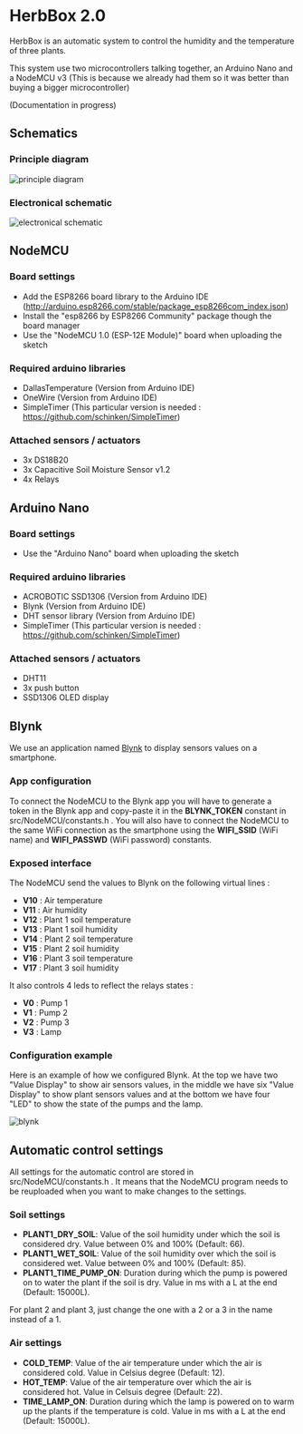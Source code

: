 # HerbBox 2.0

HerbBox is an automatic system to control the humidity and the temperature of three plants.

This system use two microcontrollers talking together, an Arduino Nano and a NodeMCU v3 (This is because we already had them so it was better than buying a bigger microcontroller)

(Documentation in progress)

## Schematics
### Principle diagram
![principle diagram](/schematics/principleDiagram.png)

### Electronical schematic
![electronical schematic](/schematics/schematics.png)

## NodeMCU
### Board settings
- Add the ESP8266 board library to the Arduino IDE (http://arduino.esp8266.com/stable/package_esp8266com_index.json)
- Install the "esp8266 by ESP8266 Community" package though the board manager
- Use the "NodeMCU 1.0 (ESP-12E Module)" board when uploading the sketch

### Required arduino libraries
- DallasTemperature (Version from Arduino IDE)
- OneWire (Version from Arduino IDE)
- SimpleTimer (This particular version is needed : https://github.com/schinken/SimpleTimer)

### Attached sensors / actuators
- 3x DS18B20
- 3x Capacitive Soil Moisture Sensor v1.2
- 4x Relays

## Arduino Nano
### Board settings
- Use the "Arduino Nano" board when uploading the sketch

### Required arduino libraries
- ACROBOTIC SSD1306 (Version from Arduino IDE)
- Blynk (Version from Arduino IDE)
- DHT sensor library (Version from Arduino IDE)
- SimpleTimer (This particular version is needed : https://github.com/schinken/SimpleTimer)

### Attached sensors / actuators
- DHT11
- 3x push button
- SSD1306 OLED display

## Blynk
We use an application named [Blynk](https://blynk.io/) to display sensors values on a smartphone.

### App configuration
To connect the NodeMCU to the Blynk app you will have to generate a token in the Blynk app and copy-paste it in the **BLYNK_TOKEN** constant in src/NodeMCU/constants.h . You will also have to connect the NodeMCU to the same WiFi connection as the smartphone using the **WIFI_SSID** (WiFi name) and **WIFI_PASSWD** (WiFi password) constants.

### Exposed interface
The NodeMCU send the values to Blynk on the following virtual lines :
- **V10** : Air temperature
- **V11** : Air humidity
- **V12** : Plant 1 soil temperature
- **V13** : Plant 1 soil humidity
- **V14** : Plant 2 soil temperature
- **V15** : Plant 2 soil humidity
- **V16** : Plant 3 soil temperature
- **V17** : Plant 3 soil humidity

It also controls 4 leds to reflect the relays states :
- **V0** : Pump 1
- **V1** : Pump 2
- **V2** : Pump 3
- **V3** : Lamp

### Configuration example
Here is an example of how we configured Blynk. At the top we have two "Value Display" to show air sensors values, in the middle we have six "Value Display" to show plant sensors values and at the bottom we have four "LED" to show the state of the pumps and the lamp.

![blynk](blynk.png)

## Automatic control settings
All settings for the automatic control are stored in src/NodeMCU/constants.h . It means that the NodeMCU program needs to be reuploaded when you want to make changes to the settings.

### Soil settings
- **PLANT1_DRY_SOIL**: Value of the soil humidity under which the soil is considered dry. Value between 0% and 100% (Default: 66).
- **PLANT1_WET_SOIL**: Value of the soil humidity over which the soil is considered wet. Value between 0% and 100% (Default: 85).
- **PLANT1_TIME_PUMP_ON**: Duration during which the pump is powered on to water the plant if the soil is dry. Value in ms with a L at the end (Default: 15000L).

For plant 2 and plant 3, just change the one with a 2 or a 3 in the name instead of a 1.

### Air settings
- **COLD_TEMP**: Value of the air temperature under which the air is considered cold. Value in Celsius degree (Default: 12).
- **HOT_TEMP**: Value of the air temperature over which the air is considered hot. Value in Celsuis degree (Default: 22).
- **TIME_LAMP_ON**: Duration during which the lamp is powered on to warm up the plants if the temperature is cold. Value in ms with a L at the end (Default: 15000L).
